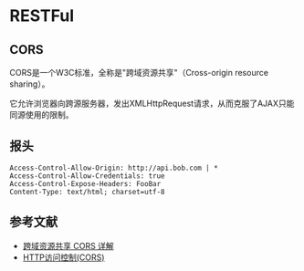 # RESTFul

## CORS

CORS是一个W3C标准，全称是"跨域资源共享"（Cross-origin resource sharing）。

它允许浏览器向跨源服务器，发出XMLHttpRequest请求，从而克服了AJAX只能同源使用的限制。

## 报头

```
Access-Control-Allow-Origin: http://api.bob.com | *
Access-Control-Allow-Credentials: true
Access-Control-Expose-Headers: FooBar
Content-Type: text/html; charset=utf-8
```

## 参考文献

- [跨域资源共享 CORS 详解](http://www.ruanyifeng.com/blog/2016/04/cors.html)
- [HTTP访问控制(CORS)](https://developer.mozilla.org/zh-CN/docs/Web/HTTP/Access_control_CORS)
